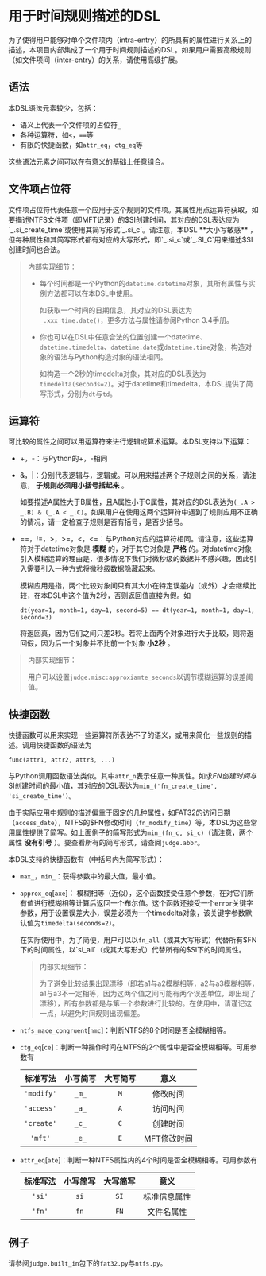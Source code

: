 
用于时间规则描述的DSL
====

为了使得用户能够对单个文件项内（intra-entry）的所具有的属性进行关系上的描述，本项目内部集成了一个用于时间规则描述的DSL。如果用户需要高级规则（如文件项间（inter-entry）的关系，请使用高级扩展。

语法
----

本DSL语法元素较少，包括：

* 语义上代表一个文件项的占位符`_`
* 各种运算符，如`<`，`==`等
* 有限的快捷函数，如`attr_eq`，`ctg_eq`等

这些语法元素之间可以在有意义的基础上任意组合。


文件项占位符
----

文件项占位符代表任意一个应用于这个规则的文件项。其属性用点运算符获取，如要描述NTFS文件项（即MFT记录）的$SI创建时间，其对应的DSL表达应为`_.si_create_time`或使用其简写形式`_.si_c`。请注意，本DSL **大小写敏感** ，但每种属性和其简写形式都有对应的大写形式，即`_.si_c`或`_.SI_C`用来描述$SI创建时间也合法。

> 内部实现细节：
>
> *   每个时间都是一个Python的`datetime.datetime`对象，其所有属性与实例方法都可以在本DSL中使用。
>
>     如获取一个时间的日期信息，其对应的DSL表达为`_.xxx_time.date()`，更多方法与属性请参阅Python 3.4手册。
>
> *   你也可以在DSL中任意合法的位置创建一个datetime、`datetime.timedelta`、`datetime.date`或`datetime.time`对象，构造对象的语法与Python构造对象的语法相同。
>
>     如构造一个2秒的timedelta对象，其对应的DSL表达为`timedelta(seconds=2)`。对于datetime和timedelta，本DSL提供了简写形式，分别为`dt`与`td`。


运算符
----

可比较的属性之间可以用运算符来进行逻辑或算术运算。本DSL支持以下运算：

*   +，-：与Python的+，-相同

*   &，|：分别代表逻辑与，逻辑或。可以用来描述两个子规则之间的关系，请注意， **子规则必须用小括号括起来** 。

    如要描述A属性大于B属性，且A属性小于C属性，其对应的DSL表达为`(_.A > _.B) & (_.A < _.C)`。如果用户在使用这两个运算符中遇到了规则应用不正确的情况，请一定检查子规则是否有括号，是否少括号。

*   ==，!=，>，>=，<，<=：与Python对应的运算符相同。请注意，这些运算符对于datetime对象是 **模糊** 的，对于其它对象是 **严格** 的。对datetime对象引入模糊运算的理由是，很多情况下我们对微秒级的数据并不感兴趣，因此引入需要引入一种方式将微秒级数据隐藏起来。

    模糊应用是指，两个比较对象间只有其大小在特定误差内（或外）才会继续比较，在本DSL中这个值为2秒，否则返回值直接为假。如

        dt(year=1, month=1, day=1, second=5) == dt(year=1, month=1, day=1, second=3)

    将返回真，因为它们之间只差2秒。若将上面两个对象进行大于比较，则将返回假，因为后一个对象并不比前一个对象 **小2秒** 。

> 内部实现细节：
>
> 用户可以设置`judge.misc:approxiamte_seconds`以调节模糊运算的误差阈值。

快捷函数
----

快捷函数可以用来实现一些运算符所表达不了的语义，或用来简化一些规则的描述。调用快捷函数的语法为

    func(attr1, attr2, attr3, ...)

与Python调用函数语法类似。其中`attr_n`表示任意一种属性。如求$FN创建时间与$SI创建时间的最小值，其对应的DSL表达为`min_('fn_create_time', 'si_create_time')`。

由于实际应用中规则的描述偏重于固定的几种属性，如FAT32的访问日期（`access_date`），NTFS的$FN修改时间（`fn_modify_time`）等，本DSL为这些常用属性提供了简写。如上面例子的简写形式为`min_(fn_c, si_c)`（请注意，两个属性 **没有引号** ）。要查看所有的简写形式，请查阅`judge.abbr`。

本DSL支持的快捷函数有（中括号内为简写形式）：

*   `max_`，`min_`：获得参数中的最大值，最小值。

*   `approx_eq`[`axe`]： 模糊相等（近似），这个函数接受任意个参数，在对它们所有值进行模糊相等计算后返回一个布尔值。这个函数还接受一个`error`关键字参数，用于设置误差大小，误差必须为一个timedelta对象，该关键字参数默认值为`timedelta(seconds=2)`。

    在实际使用中，为了简便，用户可以以`fn_all`（或其大写形式）代替所有$FN下的时间属性，以`si_all`（或其大写形式）代替所有的$SI下的时间属性。

    > 内部实现细节：
	>
	> 为了避免比较结果出现漂移（即若a1与a2模糊相等，a2与a3模糊相等，a1与a3不一定相等，因为这两个值之间可能有两个误差单位，即出现了漂移），所有参数都是与第一个参数进行比较的。在使用中，请谨记这一点，以避免时间规则出现偏差。

*   `ntfs_mace_congruent`[`nmc`]：判断NTFS的8个时间是否全模糊相等。

*   `ctg_eq`[`ce`]：判断一种操作时间在NTFS的2个属性中是否全模糊相等。可用参数有

    |标准写法      |小写简写|大写简写|意义        |
    |:----------:|:-----:|:----:|:---------:|
    | `'modify'` | `_m_` | `M`  | 修改时间    |
	| `'access'` | `_a_` | `A`  | 访问时间    |
	| `'create'` | `_c_` | `C`  | 创建时间    |
	| `'mft'`    | `_e_` | `E`  | MFT修改时间 |

*   `attr_eq`[`ate`]：判断一种NTFS属性内的4个时间是否全模糊相等。可用参数有

    |标准写法  |小写简写|大写简写|意义       |
    |:------:|:----:|:----:|:---------:|
    | `'si'` | `si` | `SI` | 标准信息属性 |
	| `'fn'` | `fn` | `FN` | 文件名属性  |


例子
----

请参阅`judge.built_in`包下的`fat32.py`与`ntfs.py`。

